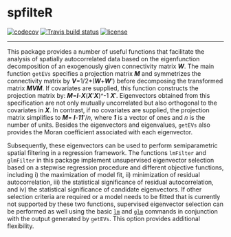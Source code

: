 # spfilteR

<!-- badges: start -->
[![codecov](https://codecov.io/gh/sjuhl/spfilteR/branch/master/graph/badge.svg)](https://codecov.io/gh/sjuhl/spfilteR)
[![Travis build status](https://travis-ci.com/sjuhl/spfilteR.svg?branch=master)](https://travis-ci.com/sjuhl/spfilteR)
[![license](https://img.shields.io/badge/license-GPL--3-blue.svg)](https://www.gnu.org/licenses/gpl-3.0.en.html)
<!-- badges: end -->
---

This package provides a number of useful functions that facilitate the analysis of spatially autocorrelated data based on the eigenfunction decomposition of an exogenously given connectivity matrix ***W***. The main function `getEVs` specifies a projection matrix ***M*** and symmetrizes the connectivity matrix by ***V***=1/2*(***W***+***W***') before decomposing the transformed matrix ***MVM***. If covariates are supplied, this function constructs the projection matrix by: ***M***=***I***-***X***(***X***'***X***)^-1 ***X***'. Eigenvectors obtained from this specification are not only mutually uncorrelated but also orthogonal to the covariates in ***X***. In contrast, if no covariates are supplied, the projection matrix simplifies to ***M***= ***I***-***11***'/*n*, where ***1*** is a vector of ones and *n* is the number of units. Besides the eigenvectors and eigenvalues, `getEVs` also provides the Moran coefficient associated with each eigenvector.

Subsequently, these eigenvectors can be used to perform semiparametric spatial filtering in a regression framework. The functions `lmFilter` and `glmFilter` in this package implement unsupervised eigenvector selection based on a stepwise regression procedure and different objective functions, including i) the maximization of model fit, ii) minimization of residual autocorrelation, iii) the statistical significance of residual autocorrelation, and iv) the statistical significance of candidate eigenvectors. If other selection criteria are required or a model needs to be fitted that is currently not supported by these two functions, supervised eigenvector selection can be performed as well using the basic [```lm```](https://www.rdocumentation.org/packages/stats/versions/3.6.2/topics/lm) and [```glm```](https://www.rdocumentation.org/packages/stats/versions/3.6.2/topics/glm) commands in conjunction with the output generated by `getEVs`. This option provides additional flexibility.
